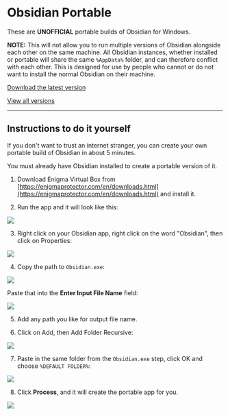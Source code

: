 # Obsidian Portable

These are **UNOFFICIAL** portable builds of Obsidian for Windows.

**NOTE:** This will not allow you to run multiple versions of Obsidian alongside each other on the same machine. All Obsidian instances, whether installed or portable will share the same `%AppData%` folder, and can therefore conflict with each other. This is designed for use by people who cannot or do not want to install the normal Obsidian on their machine.

[Download the latest version](https://github.com/alangrainger/obsidian-portable/releases/latest)

[View all versions](https://github.com/alangrainger/obsidian-portable/releases)

---

## Instructions to do it yourself

If you don't want to trust an internet stranger, you can create your own portable build of Obsidian in about 5 minutes.

You must already have Obsidian installed to create a portable version of it.

1. Download Enigma Virtual Box from [https://enigmaprotector.com/en/downloads.html](https://enigmaprotector.com/en/downloads.html) and install it.

2. Run the app and it will look like this:

![](https://i.imgur.com/VZUvOXu.png)

3. Right click on your Obsidian app, right click on the word "Obsidian", then click on Properties:

![](https://i.imgur.com/ipcIGNx.png)

4. Copy the path to `Obsidian.exe`:

![](https://i.imgur.com/b84BJU5.png)

Paste that into the **Enter Input File Name** field:

![](https://i.imgur.com/JnDq0fj.png)

5. Add any path you like for output file name.

6. Click on Add, then Add Folder Recursive:

![](https://i.imgur.com/4rAJeWo.png)

7. Paste in the same folder from the `Obsidian.exe` step, click OK and choose `%DEFAULT FOLDER%`:

![](https://i.imgur.com/vJ6Mazz.png)

8. Click **Process**, and it will create the portable app for you.

![](https://i.imgur.com/oEqMMBQ.png)

